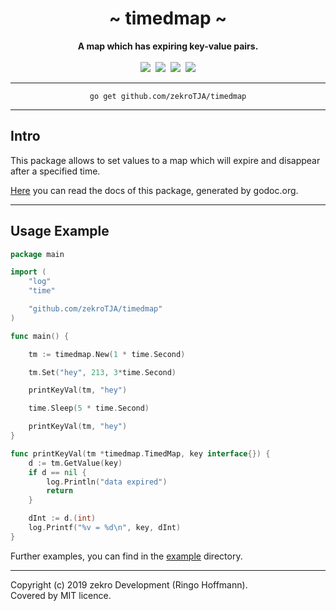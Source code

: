 <div align="center">
    <h1>~ timedmap ~</h1>
    <strong>A map which has expiring key-value pairs.</strong><br><br>
    <a href="https://godoc.org/github.com/zekroTJA/timedmap"><img src="https://godoc.org/github.com/zekroTJA/timedmap?status.svg" /></a>&nbsp;
    <a href="https://travis-ci.org/zekroTJA/timedmap" ><img src="https://travis-ci.org/zekroTJA/timedmap.svg?branch=master" /></a>&nbsp;
    <a href="https://coveralls.io/github/zekroTJA/timedmap"><img src="https://coveralls.io/repos/github/zekroTJA/timedmap/badge.svg" /></a>&nbsp;
    <a href="https://goreportcard.com/report/github.com/zekroTJA/timedmap"><img src="https://goreportcard.com/badge/github.com/zekroTJA/timedmap"/></a>
<br>
</div>

---

<div align="center">
    <code>go get github.com/zekroTJA/timedmap</code>
</div>

---

## Intro

This package allows to set values to a map which will expire and disappear after a specified time.

[Here](https://godoc.org/github.com/zekroTJA/timedmap) you can read the docs of this package, generated by godoc.org.

---

## Usage Example

```go
package main

import (
	"log"
	"time"

	"github.com/zekroTJA/timedmap"
)

func main() {

	tm := timedmap.New(1 * time.Second)

	tm.Set("hey", 213, 3*time.Second)

	printKeyVal(tm, "hey")

	time.Sleep(5 * time.Second)

	printKeyVal(tm, "hey")
}

func printKeyVal(tm *timedmap.TimedMap, key interface{}) {
	d := tm.GetValue(key)
	if d == nil {
		log.Println("data expired")
		return
	}

	dInt := d.(int)
	log.Printf("%v = %d\n", key, dInt)
}
```

Further examples, you can find in the [example](examples) directory.

---

Copyright (c) 2019 zekro Development (Ringo Hoffmann).  
Covered by MIT licence.
